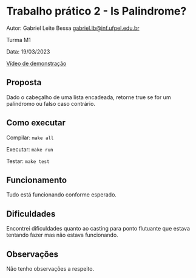 # Trabalho prático 2 - Is Palindrome?

Autor: Gabriel Leite Bessa [gabriel.lb@inf.ufpel.edu.br](mailto:gabriel.lb@inf.ufpel.edu.br)

Turma M1

Data: 19/03/2023

[Vídeo de demonstração]()

## Proposta

Dado o cabeçalho de uma lista encadeada, retorne true se for um palíndromo ou falso caso contrário.

## Como executar

Compilar: `make all`

Executar: `make run`

Testar: `make test`

## Funcionamento

Tudo está funcionando conforme esperado.

## Dificuldades

Encontrei dificuldades quanto ao casting para ponto flutuante que estava tentando fazer mas não estava funcionando.

## Observações

Não tenho observações a respeito.